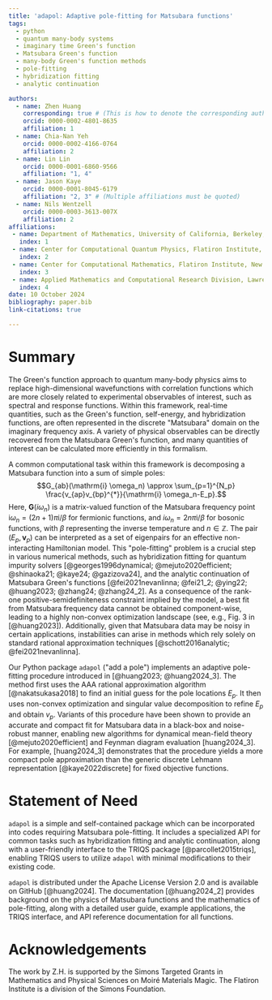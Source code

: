 ```yaml
---
title: 'adapol: Adaptive pole-fitting for Matsubara functions'
tags:
  - python
  - quantum many-body systems
  - imaginary time Green's function
  - Matsubara Green's function
  - many-body Green's function methods
  - pole-fitting
  - hybridization fitting
  - analytic continuation

authors:
  - name: Zhen Huang
    corresponding: true # (This is how to denote the corresponding author)
    orcid: 0000-0002-4801-8635
    affiliation: 1
  - name: Chia-Nan Yeh
    orcid: 0000-0002-4166-0764
    affiliation: 2
  - name: Lin Lin
    orcid: 0000-0001-6860-9566
    affiliation: "1, 4"
  - name: Jason Kaye
    orcid: 0000-0001-8045-6179
    affiliation: "2, 3" # (Multiple affiliations must be quoted)
  - name: Nils Wentzell
    orcid: 0000-0003-3613-007X
    affiliation: 2
affiliations:
 - name: Department of Mathematics, University of California, Berkeley, CA 94720, USA
   index: 1
 - name: Center for Computational Quantum Physics, Flatiron Institute, New York, NY 10010, USA
   index: 2
 - name: Center for Computational Mathematics, Flatiron Institute, New York, NY 10010, USA
   index: 3
 - name: Applied Mathematics and Computational Research Division, Lawrence Berkeley National Laboratory, Berkeley, CA 94720, USA
   index: 4
date: 10 October 2024
bibliography: paper.bib
link-citations: true

---
```


# Summary

The Green's function approach to quantum many-body physics aims to replace high-dimensional wavefunctions with correlation functions which are more closely related to experimental observables of interest, such as spectral and response functions.
Within this framework, real-time quantities, such as the Green's function, self-energy, and hybridization functions, are often represented in the discrete "Matsubara" domain on the imaginary frequency axis. A variety of physical observables can be directly recovered from the Matsubara Green's function, and many quantities of interest can be calculated more efficiently in this formalism.

A common computational task within this framework is decomposing a Matsubara function into a sum of simple poles:
$$G_{ab}(\mathrm{i} \omega_n) \approx \sum_{p=1}^{N_p} \frac{v_{ap}v_{bp}^{*}}{\mathrm{i} \omega_n-E_p}.$$
Here, $\mathbf{G}(i\omega_{n})$ is a matrix-valued function of the Matsubara frequency point $\mathrm i \omega_n = (2n+1) \pi\mathrm{i} / \beta$ for fermionic functions, and $i \omega_n = 2 n \pi\mathrm{i} / \beta$ for bosonic functions, with $\beta$ representing the inverse temperature and $n \in \mathbb{Z}$. The pair $(E_p,\mathbf{v}_p)$ can be interpreted as a set of eigenpairs for an effective non-interacting Hamiltonian model.
This "pole-fitting" problem is a crucial step in various numerical methods, such as hybridization fitting for quantum impurity solvers [@georges1996dynamical; @mejuto2020efficient; @shinaoka21; @kaye24; @gazizova24], and the analytic continuation of Matsubara Green's functions [@fei2021nevanlinna; @fei21_2; @ying22; @huang2023; @zhang24; @zhang24_2].
As a consequence of the rank-one positive-semidefiniteness constraint implied by the model, a best fit from Matsubara frequency data cannot be obtained component-wise, leading to a highly non-convex optimization landscape (see, e.g., Fig. 3 in [@huang2023]). Additionally, given that Matsubara data may be noisy in certain applications, instabilities can arise in methods which rely solely on standard rational approximation techniques [@schott2016analytic; @fei2021nevanlinna].

Our Python package `adapol` ("add a pole") implements an adaptive pole-fitting procedure introduced in [@huang2023; @huang2024_3].
The method first uses the AAA rational approximation algorithm [@nakatsukasa2018] to find an initial guess for the pole locations $E_p$. It then uses non-convex optimization and singular value decomposition to refine $E_p$ and obtain $v_p$.
Variants of this procedure have been shown to provide an accurate and compact fit for Matsubara data in a black-box and noise-robust manner, enabling new algorithms for dynamical mean-field theory [@mejuto2020efficient] and Feynman diagram evaluation [huang2024_3]. For example, [huang2024_3] demonstrates that the procedure yields a more compact pole approximation than the generic discrete Lehmann representation [@kaye2022discrete] for fixed objective functions. 

# Statement of Need

`adapol` is a simple and self-contained package which can be incorporated into codes requiring Matsubara pole-fitting. It includes a specialized API for common tasks such as hybridization fitting and analytic continuation, along with a user-friendly interface to the TRIQS package [@parcollet2015triqs], enabling TRIQS users to utilize `adapol` with minimal modifications to their existing code.

`adapol` is distributed under the Apache License Version 2.0 and is available on GitHub [@huang2024]. The documentation [@huang2024_2] provides background on the physics of Matsubara functions and the mathematics of pole-fitting, along with a detailed user guide, example applications, the TRIQS interface, and API reference documentation for all functions.

# Acknowledgements

The work by Z.H. is supported by the Simons Targeted Grants in Mathematics and Physical Sciences on Moiré Materials Magic. The Flatiron Institute is a division of the Simons Foundation.
